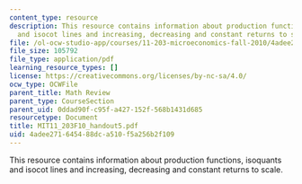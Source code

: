 ```yaml
---
content_type: resource
description: This resource contains information about production functions, isoquants
  and isocot lines and increasing, decreasing and constant returns to scale.
file: /ol-ocw-studio-app/courses/11-203-microeconomics-fall-2010/4adee271645488dca510f5a256b2f109_MIT11_203F10_handout5.pdf
file_size: 105792
file_type: application/pdf
learning_resource_types: []
license: https://creativecommons.org/licenses/by-nc-sa/4.0/
ocw_type: OCWFile
parent_title: Math Review
parent_type: CourseSection
parent_uid: 0ddad90f-c95f-a427-152f-568b1431d685
resourcetype: Document
title: MIT11_203F10_handout5.pdf
uid: 4adee271-6454-88dc-a510-f5a256b2f109
---
```

This resource contains information about production functions, isoquants and isocot lines and increasing, decreasing and constant returns to scale.